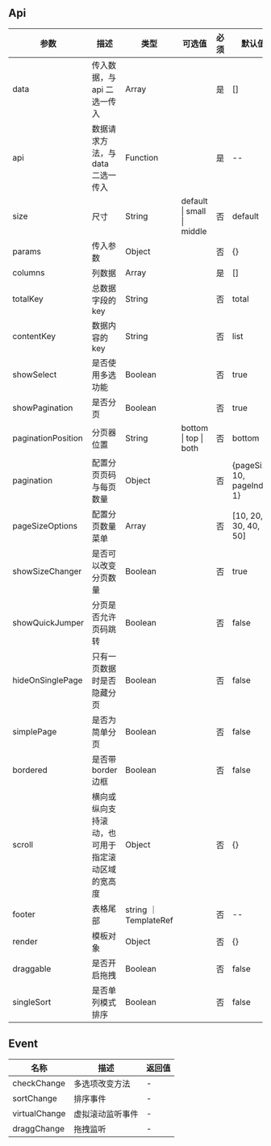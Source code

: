 ## Api

| 参数               | 描述                                             | 类型                  | 可选值                     | 必须 | 默认值                       |
| ------------------ | ------------------------------------------------ | --------------------- | -------------------------- | ---- | ---------------------------- |
| data               | 传入数据，与 api 二选一传入                      | Array                 |                            | 是   | []                           |
| api                | 数据请求方法，与 data 二选一传入                 | Function              |                            | 是   | --                           |
| size               | 尺寸                                             | String                | default \| small \| middle | 否   | default                      |
| params             | 传入参数                                         | Object                |                            | 否   | {}                           |
| columns            | 列数据                                           | Array                 |                            | 是   | []                           |
| totalKey           | 总数据字段的 key                                 | String                |                            | 否   | total                        |
| contentKey         | 数据内容的 key                                   | String                |                            | 否   | list                         |
| showSelect         | 是否使用多选功能                                 | Boolean               |                            | 否   | true                         |
| showPagination     | 是否分页                                         | Boolean               |                            | 否   | true                         |
| paginationPosition | 分页器位置                                       | String                | bottom \| top \| both      | 否   | bottom                       |
| pagination         | 配置分页页码与每页数量                           | Object                |                            | 否   | {pageSize: 10, pageIndex: 1} |
| pageSizeOptions    | 配置分页数量菜单                                 | Array                 |                            | 否   | [10, 20, 30, 40, 50]         |
| showSizeChanger    | 是否可以改变分页数量                             | Boolean               |                            | 否   | true                         |
| showQuickJumper    | 分页是否允许页码跳转                             | Boolean               |                            | 否   | false                        |
| hideOnSinglePage   | 只有一页数据时是否隐藏分页                       | Boolean               |                            | 否   | false                        |
| simplePage         | 是否为简单分页                                   | Boolean               |                            | 否   | false                        |
| bordered           | 是否带 border 边框                               | Boolean               |                            | 否   | false                        |
| scroll             | 横向或纵向支持滚动，也可用于指定滚动区域的宽高度 | Object                |                            | 否   | {}                           |
| footer             | 表格尾部                                         | string ｜ TemplateRef |                            | 否   | --                           |
| render             | 模板对象                                         | Object                |                            | 否   | {}                           |
| draggable          | 是否开启拖拽                                     | Boolean               |                            | 否   | false                        |
| singleSort         | 是否单列模式排序                                 | Boolean               |                            | 否   | false                        |

<!-- | showRowSelection   | 显示下拉选择                                     | Boolean               |                            | 否   | false                            | -->
<!-- | selections         | 下拉选择配置项，配合 showRowSelection 使用       | Array                 |                            | 否   | [{text: '', onSelect: () => {}}] | -->

## Event

| 名称          | 描述             | 返回值 |
| ------------- | ---------------- | ------ |
| checkChange   | 多选项改变方法   | -      |
| sortChange    | 排序事件         | -      |
| virtualChange | 虚拟滚动监听事件 | -      |
| draggChange   | 拖拽监听         | -      |
